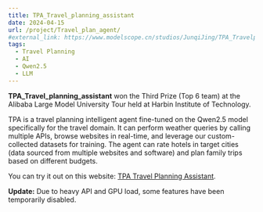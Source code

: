 ```yaml
---
title: TPA_Travel_planning_assistant
date: 2024-04-15
url: /project/Travel_plan_agent/
#external_link: https://www.modelscope.cn/studios/JunqiJing/TPA_Travelplanningassistant
tags:
  - Travel Planning
  - AI
  - Qwen2.5
  - LLM
---
```


**TPA_Travel_planning_assistant** won the Third Prize (Top 6 team) at the Alibaba Large Model University Tour held at Harbin Institute of Technology.

TPA is a travel planning intelligent agent fine-tuned on the Qwen2.5 model specifically for the travel domain. It can perform weather queries by calling multiple APIs, browse websites in real-time, and leverage our custom-collected datasets for training. The agent can rate hotels in target cities (data sourced from multiple websites and software) and plan family trips based on different budgets.

You can try it out on this website: [TPA Travel Planning Assistant](https://www.modelscope.cn/studios/JunqiJing/TPA_Travelplanningassistant).

**Update:** Due to heavy API and GPU load, some features have been temporarily disabled.

